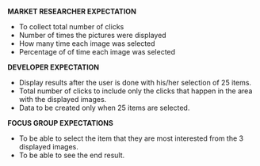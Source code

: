 **MARKET RESEARCHER EXPECTATION**
* To collect total number of clicks 
* Number of times the pictures were displayed 
* How many time each image was selected
* Percentage of of time each image was selected


**DEVELOPER EXPECTATION**
* Display results after the user is done with  his/her selection of 25 items. 
* Total number of clicks to include only the clicks that happen in the area with the displayed images.
* Data to be created only when 25 items are selected. 



**FOCUS GROUP EXPECTATIONS**
* To be able to select the item that they are most interested from the 3 displayed images.
* To be able to see the end result.

